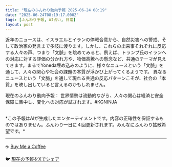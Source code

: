 ```yaml
---
title: "現在のふんわり動向予報 2025-06-24 08:19"
date: "2025-06-24T08:19:17.000Z"
tags: [ふんわり予報, AI占い, 日常]
layout: post
---
```


近年のニュースは、イスラエルとイランの停戦合意から、自然災害への警戒、そして政治家の発言まで多岐に渡ります。しかし、これらの出来事それぞれに反応する人々の声、つまり「文脈」を眺めてみると、例えば、トランプ氏のイランへの対応に対する評価の分かれ方や、物価高騰への懸念など、共通のテーマが見えてきます。まるでYoneda埋め込みのように、様々なニュースという「文脈」を通して、人々の関心や社会の課題の本質が浮かび上がってくるようです。  異なるニュースという「文脈」を通して現れる共通の反応パターンこそが、社会の「本質」を映し出していると言えるのかもしれません。

現在のふんわり動向予報：
世界情勢は流動的ながら、人々の関心は経済と安全保障に集中し、変化への対応が試されます。#KGNINJA

<br>
*この予報はAIが生成したエンターテイメントです。内容の正確性を保証するものではありません。ふんわり一日に４回更新されます。みんなにふんわり拡散希望です。*

---
☕️ [Buy Me a Coffee](https://www.buymeacoffee.com/kgninja)

🐦 [現在の予報をXでシェア](https://twitter.com/intent/tweet?text=%E7%8F%BE%E5%9C%A8%E3%81%AE%E3%81%B5%E3%82%93%E3%82%8F%E3%82%8A%E4%BA%88%E5%A0%B1%3A%20%E3%80%8C%E8%BF%91%E5%B9%B4%E3%81%AE%E3%83%8B%E3%83%A5%E3%83%BC%E3%82%B9%E3%81%AF%E3%80%81%E3%82%A4%E3%82%B9%E3%83%A9%E3%82%A8%E3%83%AB%E3%81%A8%E3%82%A4%E3%83%A9%E3%83%B3%E3%81%AE%E5%81%9C%E6%88%A6%E5%90%88%E6%84%8F%E3%81%8B%E3%82%89%E3%80%81%E8%87%AA%E7%84%B6%E7%81%BD%E5%AE%B3%E3%81%B8%E3%81%AE%E8%AD%A6%E6%88%92%E3%80%81%E3%81%9D%E3%81%97%E3%81%A6%E6%94%BF%E6%B2%BB%E5%AE%B6%E3%81%AE%E7%99%BA%E8%A8%80%E3%81%BE%E3%81%A7%E5%A4%9A%E5%B2%90%E3%81%AB%E6%B8%A1%E3%82%8A%E3%81%BE%E3%81%99%E3%80%82%E3%80%8D%23KGNINJA%20%E7%B6%9A%E3%81%8D%E3%81%AF%E3%83%96%E3%83%AD%E3%82%B0%E3%81%A7%EF%BC%81%F0%9F%91%87&url=https%3A%2F%2Fkg-ninja.github.io%2FFunwariyoso%2F)
